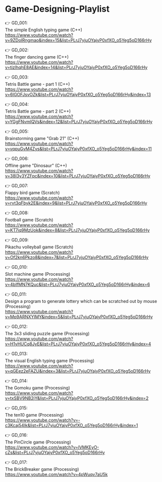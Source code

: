 # Game-Designing-Playlist

👉 GD_001: <br/>
The simple English typing game (C++) <br/>
https://www.youtube.com/watch?v=9ZDoIRngmao&index=15&list=PLrJ7yjuOYajyP0xfXO_o5Yeg5oD166rHy <br/>

👉 GD_002: <br/>
The finger dancing game (C++) <br/>
https://www.youtube.com/watch?v=tizlhqhE8AE&index=14&list=PLrJ7yjuOYajyP0xfXO_o5Yeg5oD166rHy <br/>

👉 GD_003: <br/>
Tetris Battle game - part 1 (C++) <br/>
https://www.youtube.com/watch?v=6lGOFJsvOZk&list=PLrJ7yjuOYajyP0xfXO_o5Yeg5oD166rHy&index=13 <br/>

👉 GD_004: <br/>
Tetris Battle game - part 2 (C++) <br/>
https://www.youtube.com/watch?v=YGgFNvmIQVs&index=12&list=PLrJ7yjuOYajyP0xfXO_o5Yeg5oD166rHy <br/>

👉 GD_005: <br/>
Brainstorming game "Grab 21" (C++) <br/>
https://www.youtube.com/watch?v=vqpuGvM4Zys&list=PLrJ7yjuOYajyP0xfXO_o5Yeg5oD166rHy&index=11 <br/>

👉 GD_006: <br/>
Offline game "Dinosaur" (C++) <br/>
https://www.youtube.com/watch?v=38I3y3YZFpc&index=10&list=PLrJ7yjuOYajyP0xfXO_o5Yeg5oD166rHy <br/>

👉 GD_007: <br/>
Flappy bird game (Scratch) <br/>
https://www.youtube.com/watch?v=rvt3qFbyk2E&index=9&list=PLrJ7yjuOYajyP0xfXO_o5Yeg5oD166rHy <br/>

👉 GD_008: <br/>
Football game (Scratch) <br/>
https://www.youtube.com/watch?v=KT7iq9MzUok&index=8&list=PLrJ7yjuOYajyP0xfXO_o5Yeg5oD166rHy <br/>

👉 GD_009: <br/>
Pikachu volleyball game (Scratch) <br/>
https://www.youtube.com/watch?v=Of2kn6Pkzo8&index=7&list=PLrJ7yjuOYajyP0xfXO_o5Yeg5oD166rHy <br/>
 
👉 GD_010: <br/>
Slot machine game (Processing) <br/>
https://www.youtube.com/watch?v=4bIfMN7KQuc&list=PLrJ7yjuOYajyP0xfXO_o5Yeg5oD166rHy&index=6 <br/>

👉 GD_011: <br/>
Design a program to generate lottery which can be scratched out by mouse (Processing) <br/>
https://www.youtube.com/watch?v=Mp9ARNXYIMY&index=5&list=PLrJ7yjuOYajyP0xfXO_o5Yeg5oD166rHy <br/>

👉 GD_012: <br/>
The 3x3 sliding puzzle game (Processing) <br/>
https://www.youtube.com/watch?v=H1yHUCq8JyE&list=PLrJ7yjuOYajyP0xfXO_o5Yeg5oD166rHy&index=4 <br/>

👉 GD_013: <br/>
The visual English typing game (Processing) <br/>
https://www.youtube.com/watch?v=qGEez2eFAZU&index=3&list=PLrJ7yjuOYajyP0xfXO_o5Yeg5oD166rHy <br/>

👉 GD_014: <br/>
The Gomoku game (Processing) <br/>
https://www.youtube.com/watch?v=txSBV9NB2jY&list=PLrJ7yjuOYajyP0xfXO_o5Yeg5oD166rHy&index=2 <br/>

👉 GD_015: <br/>
The ten10 game (Processing) <br/>
https://www.youtube.com/watch?v=-c3Kcaj54Ik&list=PLrJ7yjuOYajyP0xfXO_o5Yeg5oD166rHy&index=1 <br/>

👉 GD_016: <br/>
The PinCircle game (Processing) <br/>
https://www.youtube.com/watch?v=lVMKEyO-cZs&list=PLrJ7yjuOYajyP0xfXO_o5Yeg5oD166rHy <br/>

👉 GD_017: <br/>
The BrickBreaker game (Processing) <br/>
https://www.youtube.com/watch?v=4pWuqv7aU5k <br/>
